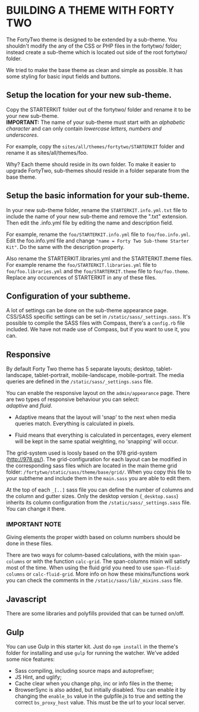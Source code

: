 # BUILDING A THEME WITH FORTY TWO

The FortyTwo theme is designed to be extended by a sub-theme. You shouldn't modify the
any of the CSS or PHP files in the fortytwo/ folder; instead create a
sub-theme which is located out side of the root fortytwo/ folder.

We tried to make the base theme as clean and simple as possible. It has some
styling for basic input fields and buttons.


## Setup the location for your new sub-theme.  

  Copy the STARTERKIT folder out of the fortytwo/ folder and rename it to be your new sub-theme.  
  **IMPORTANT:** The name of your sub-theme must start with an *alphabetic character* and can only
  contain *lowercase letters, numbers and underscores*.

  For example, copy the `sites/all/themes/fortytwo/STARTERKIT` folder and rename it as sites/all/themes/foo.

  Why? Each theme should reside in its own folder. To make it easier to upgrade FortyTwo, sub-themes should
  reside in a folder separate from the base theme.

## Setup the basic information for your sub-theme.

  In your new sub-theme folder, rename the `STARTERKIT.info.yml.txt` file to include
  the name of your new sub-theme and remove the ".txt" extension. Then edit
  the .info.yml file by editing the name and description field.

  For example, rename the `foo/STARTERKIT.info.yml` file to `foo/foo.info.yml`. Edit the
  foo.info.yml file and change `"name = Forty Two Sub-theme Starter Kit"`. Do the same
  with the description property.

  Also rename the STARTERKIT.libraries.yml and the STARTERKIT.theme files. For example rename
  the `foo/STARTERKIT.libraries.yml` file to `foo/foo.libraries.yml` and the `foo/STARTERKIT.theme`
  file to `foo/foo.theme`. Replace any occurences of STARTERKIT in any of these files.

## Configuration of your subtheme.

  A lot of settings can be done on the sub-theme appearance page. CSS/SASS specific
  settings can be set in `/static/sass/_settings.sass`.
  It's possible to compile the SASS files with Compass, there's a `config.rb`
  file included. We have not made use of Compass, but if you want to use it, you can.

## Responsive

  By default Forty Two theme has 5 separate layouts;
  desktop, tablet-landscape, tablet-portrait, mobile-landscape, mobile-portrait.
  The media queries are defined in the `/static/sass/_settings.sass` file.

  You can enable the responsive layout on the `admin/appearance` page. There are two
  types of responsive behaviour you can select:  
  *adaptive* and *fluid*.

  * Adaptive means that the layout will 'snap' to the next when media queries match. Everything
    is calculated in pixels.

  * Fluid means that everything is calculated in percentages, every element will be kept in
    the same spatial weighting, no 'snapping' will occur.

  The grid-system used is loosly based on the 978 grid-system (http://978.gs/). The
  grid-configuration for each layout can be modified in the corresponding sass files
  which are located in the main theme grid folder: `/fortytwo/static/sass/theme/base/grid/`.
  When you copy this file to your subtheme and include them in the `main.sass` you are
  able to edit them.

  At the top of each `_[..]` sass file you can define the number of columns and the
  column and gutter sizes. Only the desktop version (`_desktop.sass`) inherits its
  column configuration from the `/static/sass/_settings.sass` file. You can change it there.

### IMPORTANT NOTE  
  Giving elements the proper width based on column numbers should be done in these files.

  There are two ways for column-based calculations, with the mixin `span-columns` or with
  the function `calc-grid`. The span-columns mixin will satisfy most of the time. When using
  the fluid grid you need to use `span-fluid-columns` or `calc-fluid-grid`.
  More info on how these mixins/functions work you can check the comments in the
  `/static/sass/lib/_mixins.sass` file.

## Javascript

  There are some libraries and polyfills provided that can be turned on/off.

## Gulp

  You can use Gulp in this starter kit. Just do `npm install` in the theme's folder
  for installing and use `gulp` for running the watcher. We've added some nice features:
  * Sass compiling, including source maps and autoprefixer;
  * JS Hint, and uglify;
  * Cache clear when you change php, inc or info files in the theme;
  * BrowserSync is also added, but initially disabled. You can enable it by
    changing the `enable_bs` value in the gulpfile.js to true and setting the
    correct `bs_proxy_host` value. This must be the url to your local server.
